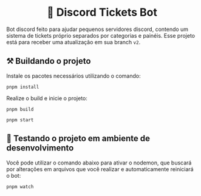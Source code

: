 <div align="center">
  <h1>🤖 Discord Tickets Bot</h1>
</div>

Bot discord feito para ajudar pequenos servidores discord, contendo um sistema de tickets próprio separados por categorias e painéis. Esse projeto está para receber uma atualização em sua branch `v2`.

## ⚒ Buildando o projeto
Instale os pacotes necessários utilizando o comando:
```
pnpm install
```
Realize o build e inicie o projeto:
```
pnpm build
```
```
pnpm start
```

## 🧰 Testando o projeto em ambiente de desenvolvimento
Você pode utilizar o comando abaixo para ativar o nodemon, que buscará por alterações em arquivos que você realizar e automaticamente reiniciará o bot:
```
pnpm watch
```

